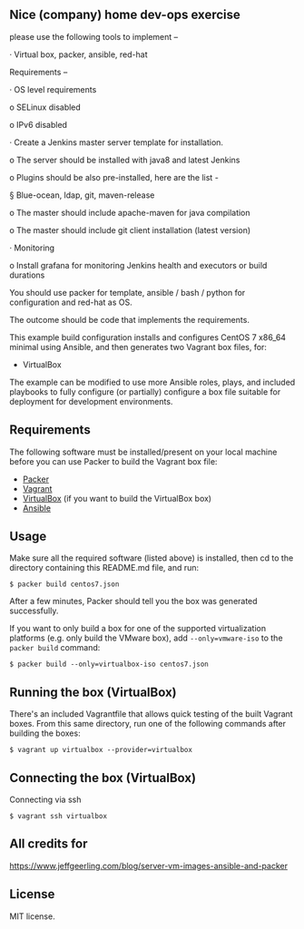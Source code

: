 ## Nice (company) home dev-ops exercise

 

please use the following tools to implement –

 

·         Virtual box, packer, ansible, red-hat

 

Requirements –

 

·         OS level requirements

o   SELinux disabled

o   IPv6 disabled

 

·         Create a Jenkins master server template for installation.

o   The server should be installed with java8 and latest Jenkins

o   Plugins should be also pre-installed, here are the list -

§  Blue-ocean, ldap, git, maven-release

o   The master should include apache-maven for java compilation

o   The master should include git client installation (latest version)

·         Monitoring

o   Install grafana for monitoring Jenkins health and executors or build durations

 

You should use packer for template, ansible / bash / python for configuration and red-hat as OS.

The outcome should be code that implements the requirements. 



This example build configuration installs and configures CentOS 7 x86_64 minimal using Ansible, and then generates two Vagrant box files, for:

  - VirtualBox

The example can be modified to use more Ansible roles, plays, and included playbooks to fully configure (or partially) configure a box file suitable for deployment for development environments.

## Requirements

The following software must be installed/present on your local machine before you can use Packer to build the Vagrant box file:

  - [Packer](http://www.packer.io/)
  - [Vagrant](http://vagrantup.com/)
  - [VirtualBox](https://www.virtualbox.org/) (if you want to build the VirtualBox box)
  - [Ansible](http://docs.ansible.com/intro_installation.html)

## Usage

Make sure all the required software (listed above) is installed, then cd to the directory containing this README.md file, and run:

    $ packer build centos7.json

After a few minutes, Packer should tell you the box was generated successfully.

If you want to only build a box for one of the supported virtualization platforms (e.g. only build the VMware box), add `--only=vmware-iso` to the `packer build` command:

    $ packer build --only=virtualbox-iso centos7.json

## Running the box (VirtualBox) 

There's an included Vagrantfile that allows quick testing of the built Vagrant boxes. From this same directory, run one of the following commands after building the boxes:

    $ vagrant up virtualbox --provider=virtualbox

## Connecting the box (VirtualBox)

Connecting via ssh
  
    $ vagrant ssh virtualbox

## All credits for

https://www.jeffgeerling.com/blog/server-vm-images-ansible-and-packer

## License

MIT license.
